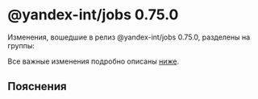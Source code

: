# @yandex-int/jobs 0.75.0

<!-- ЧЕЛОВЕЧЕСКОЕ ВСТУПЛЕНИЕ -->

Изменения, вошедшие в релиз @yandex-int/jobs 0.75.0, разделены на группы:

Все важные изменения подробно описаны [ниже](#Пояснения).

## Пояснения

